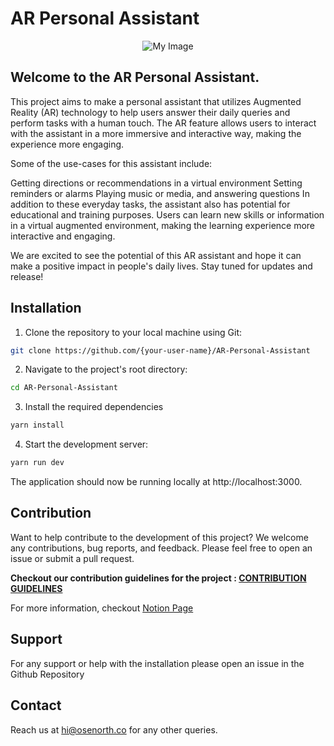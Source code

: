 # AR Personal Assistant

<p style="text-align:center;">
  <img src="https://user-images.githubusercontent.com/91052315/211756117-b59f79ba-f8d6-4475-88af-7a9433779140.png" alt="My Image">
</p>

## Welcome to the AR Personal Assistant.

This project aims to make a personal assistant that utilizes Augmented Reality (AR) technology to help users answer their daily queries and perform tasks with a human touch. The AR feature allows users to interact with the assistant in a more immersive and interactive way, making the experience more engaging.

Some of the use-cases for this assistant include:

Getting directions or recommendations in a virtual environment
Setting reminders or alarms
Playing music or media, and answering questions
In addition to these everyday tasks, the assistant also has potential for educational and training purposes. Users can learn new skills or information in a virtual augmented environment, making the learning experience more interactive and engaging.

We are excited to see the potential of this AR assistant and hope it can make a positive impact in people's daily lives. Stay tuned for updates and release!

## Installation

1. Clone the repository to your local machine using Git:

```bash
git clone https://github.com/{your-user-name}/AR-Personal-Assistant
```

2. Navigate to the project's root directory:

```bash
cd AR-Personal-Assistant
```

3. Install the required dependencies

```js
yarn install
```

4. Start the development server:

```js
yarn run dev
```

The application should now be running locally at http://localhost:3000.

## Contribution

Want to help contribute to the development of this project? We welcome any contributions, bug reports, and feedback. Please feel free to open an issue or submit a pull request.

**Checkout our contribution guidelines for the project : [CONTRIBUTION GUIDELINES](./CONTRIBUTING.md)**

For more information, checkout [Notion Page](https://osenorth.notion.site/AR-Personal-Assistant-2c09623734294109b375d6157b5a549c)

## Support

For any support or help with the installation please open an issue in the Github Repository

## Contact

Reach us at hi@osenorth.co for any other queries.
